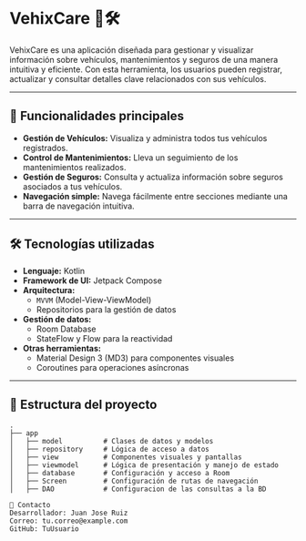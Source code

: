 # VehixCare 🚗🛠️

VehixCare es una aplicación diseñada para gestionar y visualizar información sobre vehículos, mantenimientos y seguros de una manera intuitiva y eficiente. Con esta herramienta, los usuarios pueden registrar, actualizar y consultar detalles clave relacionados con sus vehículos.

---

## 🚀 Funcionalidades principales

- **Gestión de Vehículos:** Visualiza y administra todos tus vehículos registrados.
- **Control de Mantenimientos:** Lleva un seguimiento de los mantenimientos realizados.
- **Gestión de Seguros:** Consulta y actualiza información sobre seguros asociados a tus vehículos.
- **Navegación simple:** Navega fácilmente entre secciones mediante una barra de navegación intuitiva.

---

## 🛠️ Tecnologías utilizadas

- **Lenguaje:** Kotlin
- **Framework de UI:** Jetpack Compose
- **Arquitectura:**
  - `MVVM` (Model-View-ViewModel)
  - Repositorios para la gestión de datos
- **Gestión de datos:**
  - Room Database
  - StateFlow y Flow para la reactividad
- **Otras herramientas:**
  - Material Design 3 (MD3) para componentes visuales
  - Coroutines para operaciones asíncronas

---

## 📂 Estructura del proyecto

```plaintext
.
├── app
│   ├── model          # Clases de datos y modelos
│   ├── repository     # Lógica de acceso a datos
│   ├── view           # Componentes visuales y pantallas
│   ├── viewmodel      # Lógica de presentación y manejo de estado
│   ├── database       # Configuración y acceso a Room
│   ├── Screen         # Configuración de rutas de navegación
│   ├── DAO            # Configuracion de las consultas a la BD

📧 Contacto
Desarrollador: Juan Jose Ruiz
Correo: tu.correo@example.com
GitHub: TuUsuario
